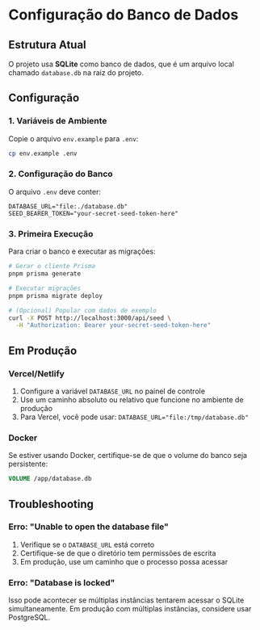 # Configuração do Banco de Dados

## Estrutura Atual

O projeto usa **SQLite** como banco de dados, que é um arquivo local chamado `database.db` na raiz do projeto.

## Configuração

### 1. Variáveis de Ambiente

Copie o arquivo `env.example` para `.env`:

```bash
cp env.example .env
```

### 2. Configuração do Banco

O arquivo `.env` deve conter:

```env
DATABASE_URL="file:./database.db"
SEED_BEARER_TOKEN="your-secret-seed-token-here"
```

### 3. Primeira Execução

Para criar o banco e executar as migrações:

```bash
# Gerar o cliente Prisma
pnpm prisma generate

# Executar migrações
pnpm prisma migrate deploy

# (Opcional) Popular com dados de exemplo
curl -X POST http://localhost:3000/api/seed \
  -H "Authorization: Bearer your-secret-seed-token-here"
```

## Em Produção

### Vercel/Netlify

1. Configure a variável `DATABASE_URL` no painel de controle
2. Use um caminho absoluto ou relativo que funcione no ambiente de produção
3. Para Vercel, você pode usar: `DATABASE_URL="file:/tmp/database.db"`

### Docker

Se estiver usando Docker, certifique-se de que o volume do banco seja persistente:

```dockerfile
VOLUME /app/database.db
```

## Troubleshooting

### Erro: "Unable to open the database file"

1. Verifique se o `DATABASE_URL` está correto
2. Certifique-se de que o diretório tem permissões de escrita
3. Em produção, use um caminho que o processo possa acessar

### Erro: "Database is locked"

Isso pode acontecer se múltiplas instâncias tentarem acessar o SQLite simultaneamente. Em produção com múltiplas instâncias, considere usar PostgreSQL. 